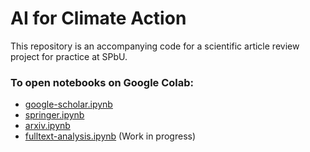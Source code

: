 # AI for Climate Action

This repository is an accompanying code for a scientific article review project for practice at SPbU.

### To open notebooks on Google Colab:

- [google-scholar.ipynb](https://colab.research.google.com/github/gereltuya/ai-for-climate-action/blob/main/google-scholar.ipynb)
- [springer.ipynb](https://colab.research.google.com/github/gereltuya/ai-for-climate-action/blob/main/springer.ipynb)
- [arxiv.ipynb](https://colab.research.google.com/github/gereltuya/ai-for-climate-action/blob/main/arxiv.ipynb)
- [fulltext-analysis.ipynb](https://colab.research.google.com/github/gereltuya/ai-for-climate-action/blob/main/fulltext-analysis.ipynb) (Work in progress)
